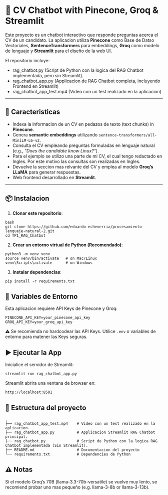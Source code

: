 # 📄 CV Chatbot with Pinecone, Groq & Streamlit

Este proyecto es un chatbot interactivo que responde preguntas acerca el CV de un candidato.
La aplicacion utiliza **Pinecone** como Base de Datso Vectoriales, **SentenceTransformers** 
para embeddings, **Groq** como modelo de lenguaje y **Streamlit** para el diseño de la web UI.

El repositorio incluye:
 - rag_chatbot.py (Script de Python con la logica del RAG Chatbot implementada, pero sin Streamlit).
 - rag_chatbot_app.py (Applicacion de RAG Chatbot completa, incluyendo Frontend en Streamlit)
 - rag_chatbot_app_test.mp4 (Video con un test realizado en la aplicacion)

---

## 🚀 Caracteristicas
- Indexa la informacion de un CV en pedazos de texto (text chunks) in **Pinecone**.
- Genera **semantic embeddings** utilizando `sentence-transformers/all-MiniLM-L6-v2`.
- Consulta el CV empleando preguntas formuladas en lenguaje natural (e.g., *"Does the candidate know Linux?"*).
- Para el ejemplo se utilizo una parte de mi CV, el cual tengo redactado en Ingles. Por este motivo las consultas son realizadas en Ingles.
- Devuelve la seccion mas relvante del CV y emplea al modelo **Groq’s LLaMA** para generar respuestas.
- Web frontend desarrollado en **Streamlit**.

---

## 📦 Instalacion

1. **Clonar este repositorio**:

```
bash
git clone https://github.com/eduardo-echeverria/procesamiento-lenguaje-natural-2.git
cd TP1_RAG_Chatbot
```

2. **Crear un entorno virtual de Python (Recomendado)**:

```
python3 -m venv venv
source venv/bin/activate   # on Mac/Linux
venv\Scripts\activate      # on Windows
```

3. **Instalar dependencias**:

```
pip install -r requirements.txt
```

## 🔑 Variables de Entorno

Esta aplicacion requiere API Keys de Pinecone y Groq:

```
PINECONE_API_KEY=your_pinecone_api_key
GROQ_API_KEY=your_groq_api_key
```
⚠️ Se recomienda no hardcodear las API Keys. Utilice `.env` o variables de entorno
para matener las Keys seguras.

## ▶️ Ejecutar la App

Inicialice el servidor de Streamlit:
```
streamlit run rag_chatbot_app.py
```
Streamlit abrira una ventana de browser en:
```
http://localhost:8501
```

## 📂 Estructura del proyecto
```
.
├── rag_chatbot_app_test.mp4    # Video con un test realizado en la aplicacion. 
├── rag_chatbot_app.py          # Applicacion Streamlit RAG Chatbot principal.
├── rag_chatbot.py              # Script de Python con la logica RAG Chatbot implementada (Sin Streamlit). 
├── README.md                   # Documentacion del proyecto
└── requirements.txt            # Dependencies de Python
```

## ⚠️ Notas

Si el modelo Groq’s 70B (llama-3.3-70b-versatile) se vuelve muy lento, se recomiend probar
uno mas pequeño (e.g. llama-3-8b or llama-3-13b).
